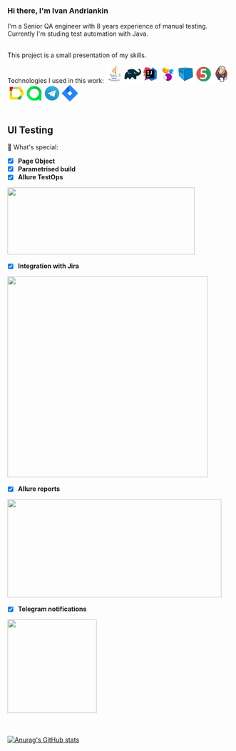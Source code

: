 ### Hi there, I'm Ivan Andriankin

I'm a Senior QA engineer with 8 years experience of manual testing. Currently I'm studing test automation with Java.
<br><br>
 
This project is a small presentation of my skills.

Technologies I used in this work:
![This is an image](/icons/Java.png)![This is an image](/icons/Gradle.png)![This is an image](/icons/Intelij_IDEA.png)![This is an image](/icons/Selenide.png)![This is an image](/icons/Selenoid.png)![This is an image](/icons/JUnit5.png)![This is an image](/icons/Jenkins.png)![This is an image](/icons/Allure_Report.png)![This is an image](/icons/AllureTestOps.png)![This is an image](/icons/Telegram.png)![This is an image](/icons/Jira.png)</br></br>


## UI Testing

:triangular_flag_on_post: What's special:

- [x] <b>Page Object</b>
- [x] <b>Parametrised build</b>
- [x] <b>Allure TestOps</b>
<img src="/images/Allure_TestOps.png" width="420" height="150">

- [x] <b>Integration with Jira</b>
<img src="/images/Jira.png" width="450" height="450">

- [x] <b>Allure reports</b>
<img src="/images/Allure_Report.png" width="480" height="220">

- [x] <b>Telegram notifications</b>
<img src="/images/telegram_notification.png" width="200" height="210">

<br><br>
[![Anurag's GitHub stats](https://github-readme-stats.vercel.app/api?username=ivan-andriankin)](https://github.com/ivan-andriankin/automatization-gradle-demo/github-readme-stats)
